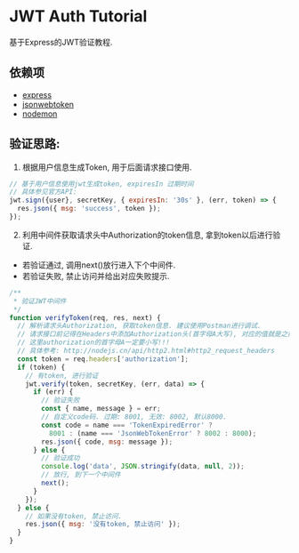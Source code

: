# JWT Auth Tutorial
基于Express的JWT验证教程.

## 依赖项
- [express](https://www.npmjs.com/package/express)
- [jsonwebtoken](https://www.npmjs.com/package/jsonwebtoken)
- [nodemon](https://www.npmjs.com/package/nodemon)

## 验证思路:

1. 根据用户信息生成Token, 用于后面请求接口使用.

```js
// 基于用户信息使用jwt生成token, expiresIn 过期时间 
// 具体参见官方API: 
jwt.sign({user}, secretKey, { expiresIn: '30s' }, (err, token) => {
  res.json({ msg: 'success', token });
});
```

2. 利用中间件获取请求头中Authorization的token信息, 拿到token以后进行验证.

- 若验证通过, 调用next()放行进入下个中间件.
- 若验证失败, 禁止访问并给出对应失败提示.
```js
/**
 * 验证JWT中间件
 */
function verifyToken(req, res, next) {
  // 解析请求头Authorization, 获取token信息. 建议使用Postman进行调试.
  // 请求接口前记得在Headers中添加Authorization头(首字母A大写), 对应的值就是之前登录生成的token
  // 这里authorization的首字母A一定要小写!!!  
  // 具体参考: http://nodejs.cn/api/http2.html#http2_request_headers
  const token = req.headers['authorization']; 
  if (token) {
    // 有token, 进行验证
    jwt.verify(token, secretKey, (err, data) => {
      if (err) {
        // 验证失败
        const { name, message } = err;
        // 自定义code码. 过期: 8001, 无效: 8002, 默认8000.
        const code = name === 'TokenExpiredError' ? 
          8001 : (name === 'JsonWebTokenError' ? 8002 : 8000);
        res.json({ code, msg: message });
      } else {
        // 验证成功
        console.log('data', JSON.stringify(data, null, 2));
        // 放行, 到下一个中间件
        next(); 
      }
    });
  } else {
    // 如果没有token, 禁止访问.
    res.json({ msg: '没有token, 禁止访问' });
  }
}
```

   


